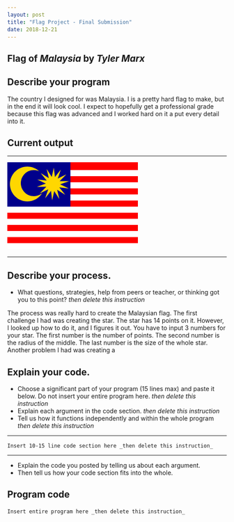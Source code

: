 ```yaml
---
layout: post
title: "Flag Project - Final Submission"
date: 2018-12-21
---
```


## Flag of _Malaysia_ by _Tyler Marx_

## Describe your program

The country I designed for was Malaysia. I is a pretty hard flag to make, but in the end it will look cool. I expect to hopefully get a professional grade because this flag was advanced and I worked hard on it a put every detail into it.

## Current output

* * *
![Flag](/images/FinalFlag.png)
* * *

## Describe your process.

-   What questions, strategies, help from peers or teacher, or thinking got you to this point? _then delete this instruction_

The process was really hard to create the Malaysian flag. The first challenge I had was creating the star. The star has 14 points on it. However, I looked up how to do it, and I figures it out. You have to input 3 numbers for your star. The first number is the number of points. The second number is the radius of the middle. The last number is the size of the whole star. Another problem I had was creating a 


## Explain your code.

-   Choose a significant part of your program (15 lines max) and paste it below. Do not insert your entire program here. _then delete this instruction_
-   Explain each argument in the code section. _then delete this instruction_
-   Tell us how it functions independently and within the whole program _then delete this instruction_

* * *

```
Insert 10-15 line code section here _then delete this instruction_
```

* * *

-   Explain the code you posted by telling us about each argument.
-   Then tell us how your code section fits into the whole.
 
<!--- Delete this comment and add your writing -->


## Program code

```
Insert entire program here _then delete this instruction_
```
